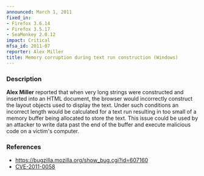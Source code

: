 ```yaml
---
announced: March 1, 2011
fixed_in:
- Firefox 3.6.14
- Firefox 3.5.17
- SeaMonkey 2.0.12
impact: Critical
mfsa_id: 2011-07
reporter: Alex Miller
title: Memory corruption during text run construction (Windows)
---
```


<h3>Description</h3>

<p><strong>Alex Miller</strong> reported that when very long strings
were constructed and inserted into an HTML document, the browser would
incorrectly construct the layout objects used to display the text.
Under such conditions an incorrect length would be calculated for a
text run resulting in too small of a memory buffer being allocated to
store the text.  This issue could be used by an attacker to write data
past the end of the buffer and execute malicious code on a victim's
computer.</p>

<h3>References</h3>

<ul>
  <li><a href="https://bugzilla.mozilla.org/show_bug.cgi?id=607160">https://bugzilla.mozilla.org/show_bug.cgi?id=607160</a></li>
  <li><a class="ex-ref" href="http://cve.mitre.org/cgi-bin/cvename.cgi?name=CVE-2011-0058">CVE-2011-0058</a></li>
</ul>




